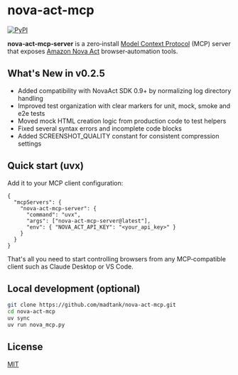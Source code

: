 # nova-act-mcp
[![PyPI](https://img.shields.io/pypi/v/nova-act-mcp-server)](https://pypi.org/project/nova-act-mcp-server/)

**nova‑act‑mcp‑server** is a zero‑install [Model Context Protocol](https://modelcontextprotocol.io/) (MCP) server that exposes [Amazon Nova Act](https://nova.amazon.com/act) browser‑automation tools.

## What's New in v0.2.5
- Added compatibility with NovaAct SDK 0.9+ by normalizing log directory handling
- Improved test organization with clear markers for unit, mock, smoke and e2e tests
- Moved mock HTML creation logic from production code to test helpers
- Fixed several syntax errors and incomplete code blocks
- Added SCREENSHOT_QUALITY constant for consistent compression settings

## Quick start (uvx)

Add it to your MCP client configuration:

```jsonc
{
  "mcpServers": {
    "nova-act-mcp-server": {
      "command": "uvx",
      "args": ["nova-act-mcp-server@latest"],
      "env": { "NOVA_ACT_API_KEY": "<your_api_key>" }
    }
  }
}
```

That's all you need to start controlling browsers from any MCP‑compatible client such as Claude Desktop or VS Code.

## Local development (optional)

```bash
git clone https://github.com/madtank/nova-act-mcp.git
cd nova-act-mcp
uv sync
uv run nova_mcp.py
```

## License
[MIT](LICENSE)
